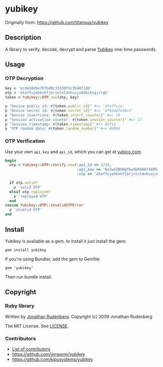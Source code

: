 # yubikey

Originally from: https://github.com/titanous/yubikey

## Description

A library to verify, decode, decrypt and parse [Yubikey](http://www.yubico.com/home/index/) one-time passwords.

## Usage

### OTP Decryption

```ruby
key = 'ecde18dbe76fbd0c33330f1c354871db'
otp = 'dteffujehknhfjbrjnlnldnhcujvddbikngjrtgh'
token = Yubikey::OTP.new(otp, key)

p "Device public id: #{token.public_id}" #=> 'dteffuje'
p "Device secret id: #{token.secret_id}" #=> '8792ebfe26cc'
p "Device insertions: #{token.insert_counter}" #=> 19
p "Session activation counter: #{token.session_counter}" #=> 17
p "Session timestamp: #{token.timestamp}" #=> 49712
p "OTP random data: #{token.random_number}" #=> 40904
```

### OTP Verification
Use your own `api_key` and `api_id`, which you can get at [yubico.com](https://upgrade.yubico.com/getapikey/).

```ruby
begin
  otp = Yubikey::OTP::Verify.new(:api_id => 1234,
                                 :api_key => 'NiSwGZBQ0gTbwXbRGWAf4kM5xXg=',
                                 :otp => 'dteffujehknhfjbrjnlnldnhcujvddbikngjrtgh')

  if otp.valid?
    p 'valid OTP'
  elsif otp.replayed?
    p 'replayed OTP'
  end
rescue Yubikey::OTP::InvalidOTPError
  p 'invalid OTP'
end
```

## Install

Yubikey is available as a gem, to install it just install the gem:

    gem install yubikey

If you're using Bundler, add the gem to Gemfile.

    gem 'yubikey'

Then run bundle install.

## Copyright

### Ruby library

Written by [Jonathan Rudenberg](https://github.com/titanous). Copyright (c) 2009 Jonathan Rudenberg

The MIT License. See [LICENSE](https://github.com/titanous/yubikey/blob/master/LICENSE).

### Contributors

* [List of contributors](https://github.com/titanous/yubikey/graphs/contributors)
* https://github.com/jimworm/yubikey
* https://github.com/kipusystems/yubikey
